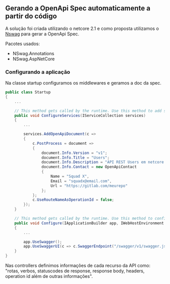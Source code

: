 Gerando a OpenApi Spec automaticamente a partir do código
---

A solução foi criada utilizando o netcore 2.1 e como proposta utilizamos o [Nswag](https://github.com/RicoSuter/NSwag) para gerar a OpenApi Spec.

Pacotes usados:

* NSwag.Annotations
* NSwag.AspNetCore

### Configurando a aplicação

Na classe startup configuramos os middlewares e geramos a doc da spec.

```c# - Startup.cs
public class Startup
{
    ...

    // This method gets called by the runtime. Use this method to add services to the container.
    public void ConfigureServices(IServiceCollection services)
    {
        ...

        services.AddOpenApiDocument(c =>
        {
            c.PostProcess = document =>
            {
                document.Info.Version = "v1";
                document.Info.Title = "Users";
                document.Info.Description = "API REST Users em netcore 2.1";
                document.Info.Contact = new OpenApiContact
                {
                    Name = "Squad X",
                    Email = "squadx@email.com",
                    Url = "https://gitlab.com/meurepo"
                };
            };
            c.UseRouteNameAsOperationId = false;
        });
    }

    // This method gets called by the runtime. Use this method to configure the HTTP request pipeline.
    public void Configure(IApplicationBuilder app, IWebHostEnvironment env)
    {
        ...

        app.UseSwagger();
        app.UseSwaggerUI(c => c.SwaggerEndpoint("/swagger/v1/swagger.json", "Users v1"));
    }
}
```

Nas controllers definimos informações de cada recurso da API como: "rotas, verbos, statuscodes de response, response body, headers, operation id além de outras informações".

```c# - controller

```
